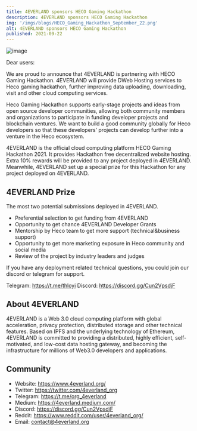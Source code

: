 ```yaml
---
title: 4EVERLAND sponsors HECO Gaming Hackathon
description: 4EVERLAND sponsors HECO Gaming Hackathon
img: '/imgs/blogs/HECO_Gaming_Hackathon_September_22.png'
alt: 4EVERLAND sponsors HECO Gaming Hackathon
published: 2021-09-22
---
```


![image](/imgs/blogs/HECO_Gaming_Hackathon_September_22.png)

Dear users:

We are proud to announce that 4EVERLAND is partnering with HECO Gaming Hackathon. 4EVERLAND will provide DWeb Hosting services to Heco gaming hackathon, further improving data uploading, downloading, visit and other cloud computing services.

Heco Gaming Hackathon supports early-stage projects and ideas from open source developer communities, allowing both community members and organizations to participate in funding developer projects and blockchain ventures. We want to build a good community globally for Heco developers so that these developers’ projects can develop further into a venture in the Heco ecosystem.

4EVERLAND is the official cloud computing platform HECO Gaming Hackathon 2021. It provides Hackathon free decentralized website hosting. Extra 10% rewards will be provided to any project deployed in 4EVERLAND. Meanwhile, 4EVERLAND set up a special prize for this Hackathon for any project deployed on 4EVERLAND.

## 4EVERLAND Prize

The most two potential submissions deployed in 4EVERLAND.
- Preferential selection to get funding from 4EVERLAND
- Opportunity to get chance 4EVERLAND Developer Grants
- Mentorship by Heco team to get more support (technical&business support)
- Opportunity to get more marketing exposure in Heco community and social media
- Review of the project by industry leaders and judges

If you have any deployment related technical questions, you could join our discord or telegram for support.

Telegram: https://t.me/thloyi
Discord: https://discord.gg/Cun2VpsdjF

## About 4EVERLAND

4EVERLAND is a Web 3.0 cloud computing platform with global acceleration, privacy protection, distributed storage and other technical features. Based on IPFS and the underlying technology of Ethereum, 4EVERLAND is committed to providing a distributed, highly efficient, self-motivated, and low-cost data hosting gateway, and becoming the infrastructure for millions of Web3.0 developers and applications.

## Community
- Website: https://www.4everland.org/
- Twitter: https://twitter.com/4everland_org
- Telegram: https://t.me/org_4everland
- Medium: https://4everland.medium.com/
- Discord: https://discord.gg/Cun2VpsdjF
- Reddit: https://www.reddit.com/user/4everland_org/
- Email: contact@4everland.org